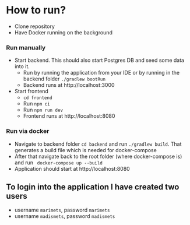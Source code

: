# How to run?
- Clone repository
- Have Docker running on the background

### Run manually
- Start backend. This should also start Postgres DB and seed some data into it.
    - Run by running the application from your IDE or by running in the backend folder `./gradlew bootRun`   
    - Backend runs at http://localhost:3000
- Start frontend
    - `cd frontend` 
    - Run `npm ci`
    - Run `npm run dev`
    - Frontend runs at http://localhost:8080

### Run via docker
- Navigate to backend folder `cd backend` and run `./gradlew build`. That generates a build file which is needed for docker-compose
- After that navigate back to the root folder (where docker-compose is) and run ` docker-compose up --build`
- Application should start at http://localhost:8080

## To login into the application I have created two users
* username `marimets`, password `marimets`
* username `madismets`, password `madismets`
